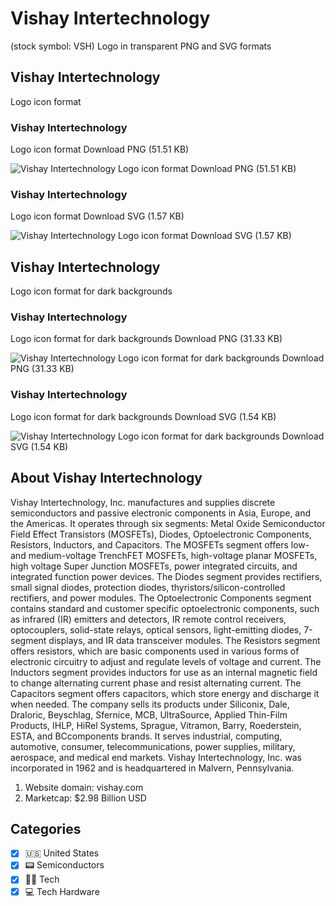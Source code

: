 # Vishay Intertechnology
 (stock symbol: VSH) Logo in transparent PNG and SVG formats

## Vishay Intertechnology
 Logo icon format

### Vishay Intertechnology
 Logo icon format Download PNG (51.51 KB)

![Vishay Intertechnology
 Logo icon format Download PNG (51.51 KB)](/img/orig/VSH-4a54c0aa.png)

### Vishay Intertechnology
 Logo icon format Download SVG (1.57 KB)

![Vishay Intertechnology
 Logo icon format Download SVG (1.57 KB)](/img/orig/VSH-9f3ccd0a.svg)

## Vishay Intertechnology
 Logo icon format for dark backgrounds

### Vishay Intertechnology
 Logo icon format for dark backgrounds Download PNG (31.33 KB)

![Vishay Intertechnology
 Logo icon format for dark backgrounds Download PNG (31.33 KB)](/img/orig/VSH.D-4c09b86d.png)

### Vishay Intertechnology
 Logo icon format for dark backgrounds Download SVG (1.54 KB)

![Vishay Intertechnology
 Logo icon format for dark backgrounds Download SVG (1.54 KB)](/img/orig/VSH.D-97dbbe3f.svg)

## About Vishay Intertechnology


Vishay Intertechnology, Inc. manufactures and supplies discrete semiconductors and passive electronic components in Asia, Europe, and the Americas. It operates through six segments: Metal Oxide Semiconductor Field Effect Transistors (MOSFETs), Diodes, Optoelectronic Components, Resistors, Inductors, and Capacitors. The MOSFETs segment offers low- and medium-voltage TrenchFET MOSFETs, high-voltage planar MOSFETs, high voltage Super Junction MOSFETs, power integrated circuits, and integrated function power devices. The Diodes segment provides rectifiers, small signal diodes, protection diodes, thyristors/silicon-controlled rectifiers, and power modules. The Optoelectronic Components segment contains standard and customer specific optoelectronic components, such as infrared (IR) emitters and detectors, IR remote control receivers, optocouplers, solid-state relays, optical sensors, light-emitting diodes, 7-segment displays, and IR data transceiver modules. The Resistors segment offers resistors, which are basic components used in various forms of electronic circuitry to adjust and regulate levels of voltage and current. The Inductors segment provides inductors for use as an internal magnetic field to change alternating current phase and resist alternating current. The Capacitors segment offers capacitors, which store energy and discharge it when needed. The company sells its products under Siliconix, Dale, Draloric, Beyschlag, Sfernice, MCB, UltraSource, Applied Thin-Film Products, IHLP, HiRel Systems, Sprague, Vitramon, Barry, Roederstein, ESTA, and BCcomponents brands. It serves industrial, computing, automotive, consumer, telecommunications, power supplies, military, aerospace, and medical end markets. Vishay Intertechnology, Inc. was incorporated in 1962 and is headquartered in Malvern, Pennsylvania.

1. Website domain: vishay.com
2. Marketcap: $2.98 Billion USD


## Categories
- [x] 🇺🇸 United States
- [x] 📟 Semiconductors
- [x] 👩‍💻 Tech
- [x] 💻 Tech Hardware

